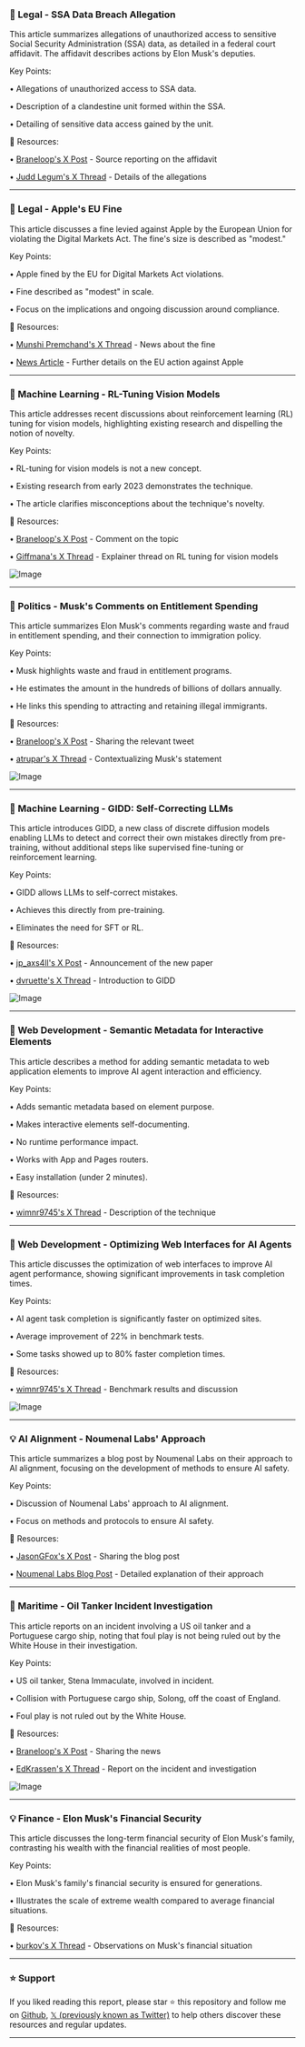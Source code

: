 ### 🤖 Legal - SSA Data Breach Allegation

This article summarizes allegations of unauthorized access to sensitive Social Security Administration (SSA) data, as detailed in a federal court affidavit.  The affidavit describes actions by Elon Musk's deputies.

Key Points:

• Allegations of unauthorized access to SSA data.


• Description of a clandestine unit formed within the SSA.


• Detailing of sensitive data access gained by the unit.



🔗 Resources:

• [Braneloop's X Post](https://x.com/braneloop) - Source reporting on the affidavit


• [Judd Legum's X Thread](https://x.com/JuddLegum/status/1899093791585210382) - Details of the allegations


---

### 🤖 Legal - Apple's EU Fine

This article discusses a fine levied against Apple by the European Union for violating the Digital Markets Act. The fine's size is described as "modest."

Key Points:

• Apple fined by the EU for Digital Markets Act violations.


• Fine described as "modest" in scale.


• Focus on the implications and ongoing discussion around compliance.



🔗 Resources:

• [Munshi Premchand's X Thread](https://x.com/MunshiPremChnd/status/1899220786428162333) - News about the fine


• [News Article](https://t.co/n1PLcYm7SM) - Further details on the EU action against Apple


---

### 🤖 Machine Learning - RL-Tuning Vision Models

This article addresses recent discussions about reinforcement learning (RL) tuning for vision models, highlighting existing research and dispelling the notion of novelty.

Key Points:

• RL-tuning for vision models is not a new concept.


• Existing research from early 2023 demonstrates the technique.


•  The article clarifies misconceptions about the technique's novelty.



🔗 Resources:

• [Braneloop's X Post](https://x.com/braneloop) - Comment on the topic


• [Giffmana's X Thread](https://x.com/giffmana/status/1899184336357720241) - Explainer thread on RL tuning for vision models

![Image](https://pbs.twimg.com/media/Gls_gYOXcAAdCS3?format=jpg&name=small)


---

### 🤖 Politics - Musk's Comments on Entitlement Spending

This article summarizes Elon Musk's comments regarding waste and fraud in entitlement spending, and their connection to immigration policy.

Key Points:

• Musk highlights waste and fraud in entitlement programs.


• He estimates the amount in the hundreds of billions of dollars annually.


• He links this spending to attracting and retaining illegal immigrants.



🔗 Resources:

• [Braneloop's X Post](https://x.com/braneloop) - Sharing the relevant tweet


• [atrupar's X Thread](https://x.com/atrupar/status/1899201171111264676) -  Contextualizing Musk's statement

![Image](https://pbs.twimg.com/amplify_video_thumb/1899201131311452161/img/skhYtJKjkVTJo3aK.jpg)


---

### 🤖 Machine Learning - GIDD: Self-Correcting LLMs

This article introduces GIDD, a new class of discrete diffusion models enabling LLMs to detect and correct their own mistakes directly from pre-training, without additional steps like supervised fine-tuning or reinforcement learning.


Key Points:

• GIDD allows LLMs to self-correct mistakes.


•  Achieves this directly from pre-training.


• Eliminates the need for SFT or RL.



🔗 Resources:

• [jp_axs4ll's X Post](https://x.com/jp_axs4ll) - Announcement of the new paper


• [dvruette's X Thread](https://x.com/dvruette/status/1899045294983073937) -  Introduction to GIDD

![Image](https://pbs.twimg.com/tweet_video_thumb/GlqzQ_jWMAACCEx.jpg)


---

### 🚀 Web Development -  Semantic Metadata for Interactive Elements

This article describes a method for adding semantic metadata to web application elements to improve AI agent interaction and efficiency.

Key Points:

• Adds semantic metadata based on element purpose.


• Makes interactive elements self-documenting.


• No runtime performance impact.


• Works with App and Pages routers.


• Easy installation (under 2 minutes).


🔗 Resources:

• [wimnr9745's X Thread](https://x.com/wimnr9745/status/1899213795001524686) - Description of the technique


---

### 🚀 Web Development - Optimizing Web Interfaces for AI Agents

This article discusses the optimization of web interfaces to improve AI agent performance, showing significant improvements in task completion times.

Key Points:

• AI agent task completion is significantly faster on optimized sites.


• Average improvement of 22% in benchmark tests.


• Some tasks showed up to 80% faster completion times.


🔗 Resources:

• [wimnr9745's X Thread](https://x.com/wimnr9745/status/1899213792439046155) - Benchmark results and discussion

![Image](https://pbs.twimg.com/media/Glta-fRW4AAaaIy?format=png&name=small)


---

### 💡 AI Alignment - Noumenal Labs' Approach

This article summarizes a blog post by Noumenal Labs on their approach to AI alignment, focusing on the development of methods to ensure AI safety.


Key Points:

• Discussion of Noumenal Labs' approach to AI alignment.


• Focus on methods and protocols to ensure AI safety.



🔗 Resources:

• [JasonGFox's X Post](https://x.com/JasonGFox) - Sharing the blog post


• [Noumenal Labs Blog Post](https://noumenal.ai/post/ai-alignment-and-theory-of-mind) - Detailed explanation of their approach


---

### 🤖 Maritime - Oil Tanker Incident Investigation

This article reports on an incident involving a US oil tanker and a Portuguese cargo ship, noting that foul play is not being ruled out by the White House in their investigation.

Key Points:

• US oil tanker, Stena Immaculate, involved in incident.


• Collision with Portuguese cargo ship, Solong, off the coast of England.


• Foul play is not ruled out by the White House.



🔗 Resources:

• [Braneloop's X Post](https://x.com/braneloop) - Sharing the news


• [EdKrassen's X Thread](https://x.com/EdKrassen/status/1899091121445216756) - Report on the incident and investigation

![Image](https://pbs.twimg.com/amplify_video_thumb/1899091036879634432/img/legDPHzPNIbfvBVy.jpg)


---

### 💡 Finance - Elon Musk's Financial Security

This article discusses the long-term financial security of Elon Musk's family, contrasting his wealth with the financial realities of most people.

Key Points:

• Elon Musk's family's financial security is ensured for generations.


•  Illustrates the scale of extreme wealth compared to average financial situations.


🔗 Resources:

• [burkov's X Thread](https://x.com/burkov/status/1899203274940805299) - Observations on Musk's financial situation


---

### ⭐️ Support

If you liked reading this report, please star ⭐️ this repository and follow me on [Github](https://github.com/Drix10), [𝕏 (previously known as Twitter)](https://x.com/DRIX_10_) to help others discover these resources and regular updates.

---